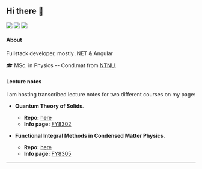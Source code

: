 ## Hi there 👋


[![](https://img.shields.io/github/followers/kklocker?label=%40kklocker&style=social)](https://github.com/kklocker)
[![](https://img.shields.io/twitter/follow/karlockert?label=%40karlockert&style=social)](https://twitter.com/karlockert)
[![](https://img.shields.io/badge/-@karlockert-white?style=flat&logo=linkedin&logoColor=2867B2)](https://www.linkedin.com/in/karlockert)


#### About

Fullstack  developer, mostly .NET & Angular

🎓 MSc. in Physics -- Cond.mat from [NTNU](https://www.ntnu.edu/). 
 
#### Lecture notes
I am hosting transcribed lecture notes for two different courses on my page:

- **Quantum Theory of Solids**.
  - **Repo:** [here](https://github.com/kklocker/kvast)
  - **Info page:** [FY8302](https://www.ntnu.edu/studies/courses/FY8302)

- **Functional Integral Methods in Condensed Matter Physics**.
  - **Repo:** [here](https://github.com/kklocker/funksjonalintegralmetoder)
  - **Info page:** [FY8305](https://www.ntnu.edu/studies/courses/FY8305)
---





<!--
**kklocker/kklocker** is a ✨ _special_ ✨ repository because its `README.md` (this file) appears on your GitHub profile.

Here are some ideas to get you started:

- 🔭 I’m currently working on ...
- 🌱 I’m currently learning ...
- 👯 I’m looking to collaborate on ...
v
- 💬 Ask me about ...
- 📫 How to reach me: ...
- 😄 Pronouns: ...
- ⚡ Fun fact: ...
-->

